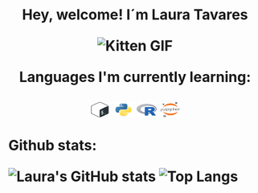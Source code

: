 <h1 align="center"><b>Hey, welcome! I´m Laura Tavares<b>
<!--  -->

![Kitten GIF](https://media.tenor.com/z1YT2LePMWkAAAAj/tkthao219-peach.gif)

<h7 align="left"><b>Languages I'm currently learning:</h7>

<span> 
   <img align="center" alt="L-bash" height="30" width="40" src="https://github.com/devicons/devicon/blob/master/icons/bash/bash-original.svg">
    <img align="center" alt="L-Python" height="30" width="40" src="https://raw.githubusercontent.com/devicons/devicon/master/icons/python/python-original.svg">
    <img align="center" alt="L-R" height="30" width="40" src="https://github.com/devicons/devicon/blob/master/icons/r/r-original.svg">
    <img align="center" alt="L-Jupyter" height="30" width="40" src="https://github.com/devicons/devicon/blob/master/icons/jupyter/jupyter-original-wordmark.svg">
<span> 
  
<h4 align="left"><b>Github stats:<b>
  
![Laura's GitHub stats](https://github-readme-stats.vercel.app/api?username=Laura-Tavares&include_all_commits=true&theme=material-palenight&count_private=true)
![Top Langs](https://github-readme-stats.vercel.app/api/top-langs/?username=Laura-Tavares&theme=material-palenight&include_all_commits=true&count_private=true&layout=compact&langs_count=16&count_private=true)

  
